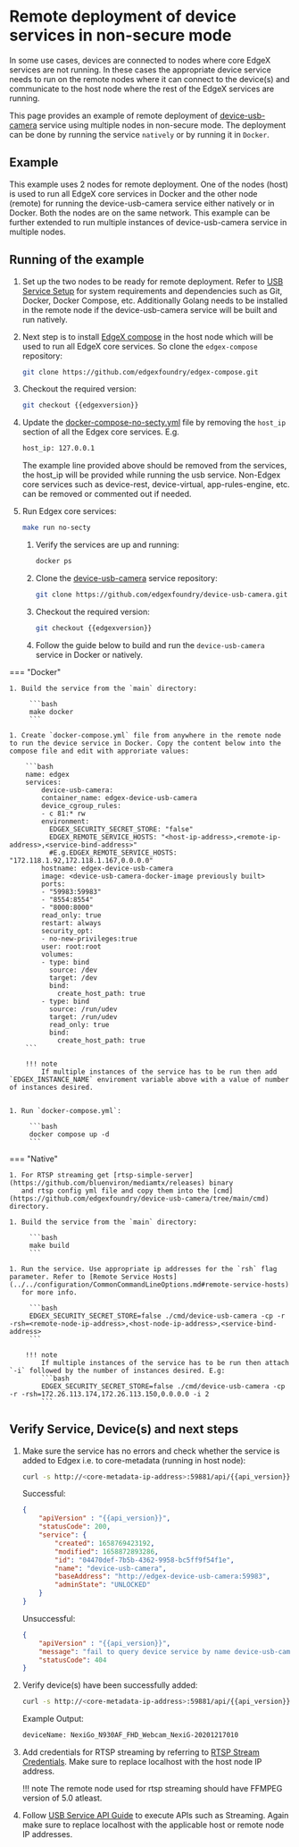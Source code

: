 # Remote deployment of device services in non-secure mode

In some use cases, devices are connected to nodes where core EdgeX services are not running. In these cases the appropriate device service 
needs to run on the remote nodes where it can connect to the device(s) and communicate to the host node where the rest of the EdgeX services are running.

This page provides an example of remote deployment of [device-usb-camera](../services/device-usb-camera/General.md) service using multiple nodes in non-secure mode.
The deployment can be done by running the service `natively` or by running it in `Docker`.

## Example
This example uses 2 nodes for remote deployment. One of the nodes (host) is used to run all EdgeX core services in Docker and the other node (remote)
for running the device-usb-camera service either natively or in Docker. Both the nodes are on the same network.
This example can be further extended to run multiple instances of device-usb-camera service in multiple nodes.

## Running of the example

1. Set up the two nodes to be ready for remote deployment. Refer to [USB Service Setup](../services/device-usb-camera/walkthrough/setup.md)
   for system requirements and dependencies such as Git, Docker, Docker Compose, etc. Additionally Golang needs to be installed
   in the remote node if the device-usb-camera service will be built and run natively.

1. Next step is to install [EdgeX compose](https://github.com/edgexfoundry/edgex-compose) in the host node which will be used to run all EdgeX core services. So clone the `edgex-compose`
   repository:

     ```bash
     git clone https://github.com/edgexfoundry/edgex-compose.git
     ```

1. Checkout the required version:

      ```bash
      git checkout {{edgexversion}}
      ```

1. Update the [docker-compose-no-secty.yml](https://github.com/edgexfoundry/edgex-compose/blob/main/docker-compose-no-secty.yml) file by removing the `host_ip` section of all the Edgex core services. E.g.
      ```bash
      host_ip: 127.0.0.1
      ```
   The example line provided above should be removed from the services, the host_ip will be provided while running the usb service.
   Non-Edgex core services such as device-rest, device-virtual, app-rules-engine, etc. can be removed or commented out if needed.

1. Run Edgex core services:

      ```bash
      make run no-secty
      ```

   1. Verify the services are up and running:

      ```bash
      docker ps 
      ```

   1. Clone the [device-usb-camera](https://github.com/edgexfoundry/device-usb-camera) service repository:

       ```bash
       git clone https://github.com/edgexfoundry/device-usb-camera.git
       ```

   1. Checkout the required version:

       ```bash
       git checkout {{edgexversion}}
       ```

   1. Follow the guide below to build and run the `device-usb-camera` service in Docker or natively.

=== "Docker"

    1. Build the service from the `main` directory:

         ```bash
         make docker
         ```

    1. Create `docker-compose.yml` file from anywhere in the remote node to run the device service in Docker. Copy the content below into the compose file and edit with approriate values:

        ```bash
        name: edgex
        services:
            device-usb-camera:
            container_name: edgex-device-usb-camera
            device_cgroup_rules:
            - c 81:* rw
            environment:
              EDGEX_SECURITY_SECRET_STORE: "false"
              EDGEX_REMOTE_SERVICE_HOSTS: "<host-ip-address>,<remote-ip-address>,<service-bind-address>"
              #E.g.EDGEX_REMOTE_SERVICE_HOSTS: "172.118.1.92,172.118.1.167,0.0.0.0"
            hostname: edgex-device-usb-camera
            image: <device-usb-camera-docker-image previously built>
            ports:
            - "59983:59983"
            - "8554:8554"
            - "8000:8000"
            read_only: true
            restart: always
            security_opt:
            - no-new-privileges:true
            user: root:root
            volumes:
            - type: bind
              source: /dev
              target: /dev
              bind:
                create_host_path: true
            - type: bind
              source: /run/udev
              target: /run/udev
              read_only: true
              bind:
                create_host_path: true
        ```
        
        !!! note
            If multiple instances of the service has to be run then add `EDGEX_INSTANCE_NAME` enviroment variable above with a value of number of instances desired.


    1. Run `docker-compose.yml`:
      
         ```bash
         docker compose up -d
         ```

=== "Native"

    1. For RTSP streaming get [rtsp-simple-server](https://github.com/bluenviron/mediamtx/releases) binary
       and rtsp config yml file and copy them into the [cmd](https://github.com/edgexfoundry/device-usb-camera/tree/main/cmd) directory.

    1. Build the service from the `main` directory:

         ```bash
         make build
         ```

    1. Run the service. Use appropriate ip addresses for the `rsh` flag parameter. Refer to [Remote Service Hosts](../../configuration/CommonCommandLineOptions.md#remote-service-hosts)
       for more info.

         ```bash
         EDGEX_SECURITY_SECRET_STORE=false ./cmd/device-usb-camera -cp -r -rsh=<remote-node-ip-address>,<host-node-ip-address>,<service-bind-address>
         ```

        !!! note
            If multiple instances of the service has to be run then attach `-i` followed by the number of instances desired. E.g:
            ```bash
            EDGEX_SECURITY_SECRET_STORE=false ./cmd/device-usb-camera -cp -r -rsh=172.26.113.174,172.26.113.150,0.0.0.0 -i 2
            ```

## Verify Service, Device(s) and next steps

1. Make sure the service has no errors and check whether the service is added to Edgex i.e. to core-metadata (running in host node):

    ```bash
    curl -s http://<core-metadata-ip-address>:59881/api/{{api_version}}/deviceservice/name/device-usb-camera | jq .
    ```

    Successful:
    ```json
    {
        "apiVersion" : "{{api_version}}",
        "statusCode": 200,
        "service": {
            "created": 1658769423192,
            "modified": 1658872893286,
            "id": "04470def-7b5b-4362-9958-bc5ff9f54f1e",
            "name": "device-usb-camera",
            "baseAddress": "http://edgex-device-usb-camera:59983",
            "adminState": "UNLOCKED"
        }
    }
    ```
    Unsuccessful:
    ```json
    {
        "apiVersion" : "{{api_version}}",
        "message": "fail to query device service by name device-usb-camera",
        "statusCode": 404
    }
    ```       

1. Verify device(s) have been successfully added:

    ```bash
    curl -s http://<core-metadata-ip-address>:59881/api/{{api_version}}/device/all | jq -r '"deviceName: " + '.devices[].name''
    ```

    Example Output:

    ```bash
    deviceName: NexiGo_N930AF_FHD_Webcam_NexiG-20201217010
    ```
         
1. Add credentials for RTSP streaming by referring to [RTSP Stream Credentials](../services/device-usb-camera/walkthrough/deployment.md#add-credentials-for-the-rtsp-stream).
   Make sure to replace localhost with the host node IP address.

    !!! note
        The remote node used for rtsp streaming should have FFMPEG version of 5.0 atleast.

1. Follow [USB Service API Guide](../services/device-usb-camera/walkthrough/general-usage.md) to execute APIs such as Streaming. Again make sure to replace localhost with the applicable
   host or remote node IP addresses.





